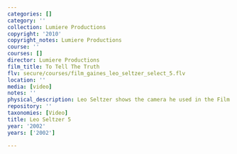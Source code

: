 ```yaml
---
categories: []
category: ''
collection: Lumiere Productions
copyright: '2010'
copyright_notes: Lumiere Productions
course: ''
courses: []
director: Lumiere Productions
film_title: To Tell The Truth
flv: secure/courses/film_gaines_leo_seltzer_select_5.flv
location: ''
media: [video]
notes: ''
physical_description: Leo Seltzer shows the camera he used in the Film and Photo League.
repository: ''
taxonomies: [Video]
title: Leo Seltzer 5
year: '2002'
years: ['2002']

---
```

